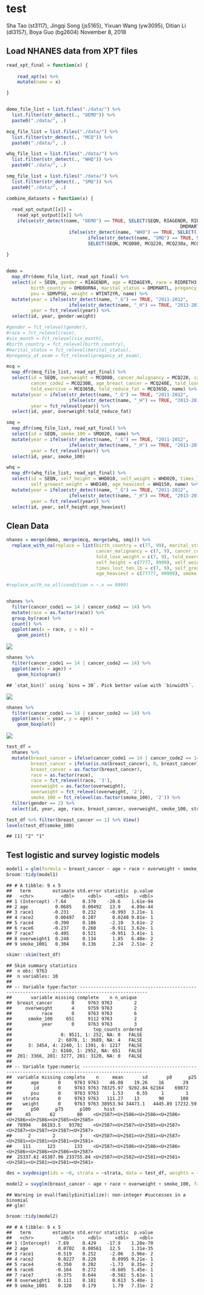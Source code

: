 test
================
Sha Tao (st3117), Jingqi Song (js5165), Yixuan Wang (yw3095), Ditian Li (dl3157), Boya Guo (bg2604)
November 8, 2018

Load NHANES data from XPT files
-------------------------------

``` r
read_xpt_final = function(x) {
    
    read_xpt(x) %>% 
    mutate(name = x)

}


demo_file_list = list.files("./data/") %>% 
  list.filter(str_detect(., "DEMO")) %>% 
  paste0("./data/", .)

mcq_file_list = list.files("./data/") %>% 
  list.filter(str_detect(., "MCQ")) %>% 
  paste0("./data/", .)

whq_file_list = list.files("./data/") %>% 
  list.filter(str_detect(., "WHQ")) %>% 
  paste0("./data/", .)

smq_file_list = list.files("./data/") %>% 
  list.filter(str_detect(., "SMQ")) %>% 
  paste0("./data/", .)

combine_datasets = function(x) {
  
  read_xpt_output[[x]] =
    read_xpt_output[[x]] %>% 
    ifelse(str_detect(name, "DEMO") == TRUE, SELECT(SEQN, RIAGENDR, RIDAGEYR, RIDRETH3, DMDBORN4,
                                                                DMDMARTL, RIDEXPRG, SDMVPSU, SDMVSTRA, WTINT2YR),
                       ifelse(str_detect(name, "WHO") == TRUE, SELECT(), 
                              ifelse(str_detect(name, "SMQ") == TRUE, SELECT(SEQN, SMQ020),
                              SELECT(SEQN, MCQ080, MCQ220, MCQ230a, MCQ230b, MCQ240e, MCQ365a, MCQ365b, MCQ365d))))
    
}


demo = 
  map_dfr(demo_file_list, read_xpt_final) %>% 
  select(id = SEQN, gender = RIAGENDR, age = RIDAGEYR, race = RIDRETH3, six_month = RIDEXMON, 
         birth_country = DMDBORN4, marital_status = DMDMARTL, pregancy_at_exam = RIDEXPRG, strata = SDMVSTRA, 
         psu = SDMVPSU, weight = WTINT2YR, name) %>% 
  mutate(year = ifelse(str_detect(name, "_G") == TRUE, "2011-2012", 
                       ifelse(str_detect(name, "_H") == TRUE, "2013-2014", "2015-2016")),
         year = fct_relevel(year)) %>% 
  select(id, year, gender:weight)

#gender = fct_relevel(gender),
#race = fct_relevel(race),
#six_month = fct_relevel(six_month),
#birth_country = fct_relevel(birth_country),
#marital_status = fct_relevel(marital_status),
#pregancy_at_exam = fct_relevel(pregancy_at_exam),

mcq = 
  map_dfr(mcq_file_list, read_xpt_final) %>% 
  select(id = SEQN, overweight = MCQ080, cancer_malignancy = MCQ220, cancer_code1 = MCQ230A, 
         cancer_code2 = MCQ230B, age_breast_cancer = MCQ240E, told_lose_weight = MCQ365A, 
         told_exercise = MCQ365B, told_reduce_fat = MCQ365D, name) %>% 
  mutate(year = ifelse(str_detect(name, "_G") == TRUE, "2011-2012", 
                       ifelse(str_detect(name, "_H") == TRUE, "2013-2014", "2015-2016")),
         year = fct_relevel(year)) %>% 
  select(id, year, overweight:told_reduce_fat)

smq = 
  map_dfr(smq_file_list, read_xpt_final) %>% 
  select(id = SEQN, smoke_100 = SMQ020, name) %>% 
  mutate(year = ifelse(str_detect(name, "_G") == TRUE, "2011-2012", 
                       ifelse(str_detect(name, "_H") == TRUE, "2013-2014", "2015-2016")),
         year = fct_relevel(year)) %>% 
  select(id, year, smoke_100)

whq = 
  map_dfr(whq_file_list, read_xpt_final) %>% 
  select(id = SEQN, self_height = WHD010, self_weight = WHD020, times_lost_ten_lb = WHQ225, 
         self_greaest_weight = WHD140, age_heaviest = WHQ150, name) %>% 
  mutate(year = ifelse(str_detect(name, "_G") == TRUE, "2011-2012", 
                       ifelse(str_detect(name, "_H") == TRUE, "2013-2014", "2015-2016")),
         year = fct_relevel(year)) %>% 
  select(id, year, self_height:age_heaviest)
```

Clean Data
----------

``` r
nhanes = merge(demo, merge(mcq, merge(whq, smq))) %>% 
  replace_with_na(replace = list(birth_country = c(77, 99), marital_status = c(77, 99), overweight = c(7, 9),
                                 cancer_malignancy = c(7, 9), cancer_code1 = 99, age_breast_cancer = 99999,
                                 told_lose_weight = c(7, 9), told_exercise = c(7, 9), told_reduce_fat = c(7, 9),
                                 self_height = c(7777, 9999), self_weight = c(7777, 9999),
                                 times_lost_ten_lb = c(7, 9), self_greaest_weight = c(7777, 9999),
                                 age_heaviest = c(77777, 99999), smoke_100 = c(7, 9)))
  
#replace_with_na_all(condition = ~.x == 9999)


nhanes %>% 
  filter(cancer_code1 == 14 | cancer_code2 == 14) %>% 
  mutate(race = as.factor(race)) %>%
  group_by(race) %>% 
  count() %>% 
  ggplot(aes(x = race, y = n)) +
    geom_point()
```

![](test_files/figure-markdown_github/clean_data-1.png)

``` r
nhanes %>% 
  filter(cancer_code1 == 14 | cancer_code2 == 14) %>% 
  ggplot(aes(x = age)) +
    geom_histogram()
```

    ## `stat_bin()` using `bins = 30`. Pick better value with `binwidth`.

![](test_files/figure-markdown_github/clean_data-2.png)

``` r
nhanes %>% 
  filter(cancer_code1 == 14 | cancer_code2 == 14) %>% 
  ggplot(aes(x = year, y = age)) +
    geom_boxplot()
```

![](test_files/figure-markdown_github/clean_data-3.png)

``` r
test_df = 
  nhanes %>% 
  mutate(breast_cancer = ifelse(cancer_code1 == 14 | cancer_code2 == 14, 1, 0),
         breast_cancer = ifelse(is.na(breast_cancer), 0, breast_cancer),
         breast_cancer = as.factor(breast_cancer),
         race = as.factor(race),
         race = fct_relevel(race, '3'),
         overweight = as.factor(overweight),
         overweight = fct_relevel(overweight, '2'),
         smoke_100 = fct_relevel(as.factor(smoke_100), '2')) %>% 
  filter(gender == 2) %>% 
  select(id, year, age, race, breast_cancer, overweight, smoke_100, strata, psu, weight)

test_df %>% filter(breast_cancer == 1) %>% View()
levels(test_df$smoke_100)
```

    ## [1] "2" "1"

Test logistic and survey logistic models
----------------------------------------

``` r
model1 = glm(formula = breast_cancer ~ age + race + overweight + smoke_100, family = "binomial", data = test_df)
broom::tidy(model1)
```

    ## # A tibble: 9 x 5
    ##   term        estimate std.error statistic  p.value
    ##   <chr>          <dbl>     <dbl>     <dbl>    <dbl>
    ## 1 (Intercept) -7.64      0.370    -20.6    1.61e-94
    ## 2 age          0.0685    0.00492   13.9    4.89e-44
    ## 3 race1       -0.231     0.232     -0.993  3.21e- 1
    ## 4 race2        0.00497   0.207      0.0240 9.81e- 1
    ## 5 race4       -0.390     0.186     -2.10   3.61e- 2
    ## 6 race6       -0.237     0.260     -0.911  3.62e- 1
    ## 7 race7       -0.495     0.521     -0.951  3.41e- 1
    ## 8 overweight1  0.248     0.134      1.85   6.48e- 2
    ## 9 smoke_1001   0.304     0.136      2.24   2.51e- 2

``` r
skimr::skim(test_df)
```

    ## Skim summary statistics
    ##  n obs: 9763 
    ##  n variables: 10 
    ## 
    ## -- Variable type:factor -----------------------------------------------------------------------------------------------
    ##       variable missing complete    n n_unique
    ##  breast_cancer       0     9763 9763        2
    ##     overweight       4     9759 9763        2
    ##           race       0     9763 9763        6
    ##      smoke_100     651     9112 9763        2
    ##           year       0     9763 9763        3
    ##                              top_counts ordered
    ##                  0: 9511, 1: 252, NA: 0   FALSE
    ##                 2: 6070, 1: 3689, NA: 4   FALSE
    ##      3: 3454, 4: 2240, 1: 1391, 6: 1217   FALSE
    ##               2: 6160, 1: 2952, NA: 651   FALSE
    ##  201: 3366, 201: 3277, 201: 3120, NA: 0   FALSE
    ## 
    ## -- Variable type:numeric ----------------------------------------------------------------------------------------------
    ##  variable missing complete    n     mean       sd       p0      p25
    ##       age       0     9763 9763    46.08    19.26    16       29   
    ##        id       0     9763 9763 78325.97  9202.84 62164    69872   
    ##       psu       0     9763 9763     1.53     0.55     1        1   
    ##    strata       0     9763 9763   111.27    13       90      100   
    ##    weight       0     9763 9763 38953.94 34473.1   4445.89 17232.59
    ##       p50      p75      p100     hist
    ##     45       62        80    <U+2587><U+2586><U+2586><U+2586><U+2586><U+2586><U+2585><U+2585>
    ##  78994    86193.5   93702    <U+2587><U+2587><U+2585><U+2587><U+2587><U+2587><U+2587><U+2587>
    ##      2        2         3    <U+2587><U+2581><U+2581><U+2587><U+2581><U+2581><U+2581><U+2581>
    ##    111      123       133    <U+2587><U+2586><U+2586><U+2586><U+2586><U+2586><U+2586><U+2587>
    ##  25337.61 45307.96 233755.84 <U+2587><U+2582><U+2581><U+2581><U+2581><U+2581><U+2581><U+2581>

``` r
des = svydesign(ids = ~0, strata = ~strata, data = test_df, weights = ~weight)

model2 = svyglm(breast_cancer ~ age + race + overweight + smoke_100, family = "binomial", design = des)
```

    ## Warning in eval(family$initialize): non-integer #successes in a binomial
    ## glm!

``` r
broom::tidy(model2)
```

    ## # A tibble: 9 x 5
    ##   term        estimate std.error statistic  p.value
    ##   <chr>          <dbl>     <dbl>     <dbl>    <dbl>
    ## 1 (Intercept)  -7.69     0.429    -17.9    1.28e-70
    ## 2 age           0.0702   0.00561   12.5    1.31e-35
    ## 3 race1        -0.519    0.252     -2.06   3.96e- 2
    ## 4 race2         0.0227   0.228      0.0995 9.21e- 1
    ## 5 race4        -0.350    0.202     -1.73   8.35e- 2
    ## 6 race6        -0.164    0.272     -0.605  5.45e- 1
    ## 7 race7        -0.375    0.644     -0.582  5.61e- 1
    ## 8 overweight1   0.111    0.181      0.613  5.40e- 1
    ## 9 smoke_1001    0.320    0.179      1.79   7.31e- 2
